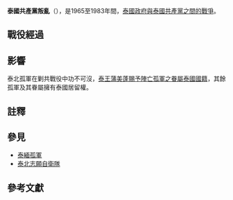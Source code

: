 **泰國共產黨叛亂**（），是1965至1983年間，[泰國政府與](https://zh.wikipedia.org/wiki/泰國 "wikilink")[泰國共產黨之間的戰爭](../Page/泰國共產黨.md "wikilink")。

## 戰役經過

## 影響

泰北孤軍在剿共戰役中功不可沒，[泰王蒲美蓬賜予陣亡孤軍之眷屬泰國國籍](https://zh.wikipedia.org/wiki/泰王 "wikilink")，其餘孤軍及其眷屬擁有泰國居留權。

## 註釋

## 參見

  - [泰緬孤軍](../Page/泰緬孤軍.md "wikilink")
  - [泰北志願自衛隊](../Page/泰北志願自衛隊.md "wikilink")

## 參考文獻